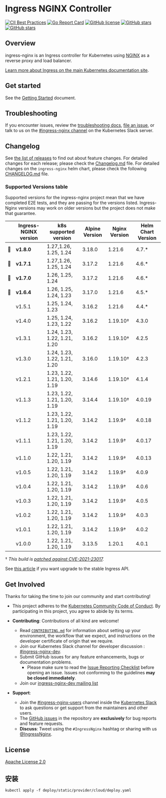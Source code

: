 # Ingress NGINX Controller

[![CII Best Practices](https://bestpractices.coreinfrastructure.org/projects/5691/badge)](https://bestpractices.coreinfrastructure.org/projects/5691)
[![Go Report Card](https://goreportcard.com/badge/github.com/kubernetes/ingress-nginx)](https://goreportcard.com/report/github.com/kubernetes/ingress-nginx)
[![GitHub license](https://img.shields.io/github/license/kubernetes/ingress-nginx.svg)](https://github.com/kubernetes/ingress-nginx/blob/main/LICENSE)
[![GitHub stars](https://img.shields.io/github/stars/kubernetes/ingress-nginx.svg)](https://github.com/kubernetes/ingress-nginx/stargazers)
[![GitHub stars](https://img.shields.io/badge/contributions-welcome-orange.svg)](https://github.com/kubernetes/ingress-nginx/blob/main/CONTRIBUTING.md)


## Overview

ingress-nginx is an Ingress controller for Kubernetes using [NGINX](https://www.nginx.org/) as a reverse proxy and load
balancer.

[Learn more about Ingress on the main Kubernetes documentation site](https://kubernetes.io/docs/concepts/services-networking/ingress/).

## Get started

See the [Getting Started](https://kubernetes.github.io/ingress-nginx/deploy/) document.

## Troubleshooting

If you encounter issues, review the [troubleshooting docs](docs/troubleshooting.md),
[file an issue](https://github.com/kubernetes/ingress-nginx/issues), or talk to us on the
[#ingress-nginx channel](https://kubernetes.slack.com/messages/ingress-nginx) on the Kubernetes Slack server.

## Changelog

See [the list of releases](https://github.com/kubernetes/ingress-nginx/releases) to find out about feature changes.
For detailed changes for each release; please check the [Changelog.md](Changelog.md) file.
For detailed changes on the `ingress-nginx` helm chart, please check the following
[CHANGELOG.md](charts/ingress-nginx/CHANGELOG.md) file.

### Supported Versions table

Supported versions for the ingress-nginx project mean that we have completed E2E tests, and they are passing for
the versions listed. Ingress-Nginx versions may work on older versions but the project does not make that guarantee.

|    | Ingress-NGINX version | k8s supported version        | Alpine Version | Nginx Version | Helm Chart Version |
|:--:|-----------------------|------------------------------|----------------|---------------|--------------------|
| 🔄 | **v1.8.0**            | 1.27,1.26, 1.25, 1.24        | 3.18.0         | 1.21.6        | 4.7.*              |
| 🔄 | **v1.7.1**            | 1.27,1.26, 1.25, 1.24        | 3.17.2         | 1.21.6        | 4.6.*              |
| 🔄 | **v1.7.0**            | 1.26, 1.25, 1.24             | 3.17.2         | 1.21.6        | 4.6.*              |
| 🔄 | **v1.6.4**            | 1.26, 1.25, 1.24, 1.23       | 3.17.0         | 1.21.6        | 4.5.*              |
|    | v1.5.1                | 1.25, 1.24, 1.23             | 3.16.2         | 1.21.6        | 4.4.*              |
|    | v1.4.0                | 1.25, 1.24, 1.23, 1.22       | 3.16.2         | 1.19.10†      | 4.3.0              |
|    | v1.3.1                | 1.24, 1.23, 1.22, 1.21, 1.20 | 3.16.2         | 1.19.10†      | 4.2.5              |
|    | v1.3.0                | 1.24, 1.23, 1.22, 1.21, 1.20 | 3.16.0         | 1.19.10†      | 4.2.3              |
|    | v1.2.1                | 1.23, 1.22, 1.21, 1.20, 1.19 | 3.14.6         | 1.19.10†      | 4.1.4              |
|    | v1.1.3                | 1.23, 1.22, 1.21, 1.20, 1.19 | 3.14.4         | 1.19.10†      | 4.0.19             |
|    | v1.1.2                | 1.23, 1.22, 1.21, 1.20, 1.19 | 3.14.2         | 1.19.9†       | 4.0.18             |
|    | v1.1.1                | 1.23, 1.22, 1.21, 1.20, 1.19 | 3.14.2         | 1.19.9†       | 4.0.17             |
|    | v1.1.0                | 1.22, 1.21, 1.20, 1.19       | 3.14.2         | 1.19.9†       | 4.0.13             |
|    | v1.0.5                | 1.22, 1.21, 1.20, 1.19       | 3.14.2         | 1.19.9†       | 4.0.9              |
|    | v1.0.4                | 1.22, 1.21, 1.20, 1.19       | 3.14.2         | 1.19.9†       | 4.0.6              |
|    | v1.0.3                | 1.22, 1.21, 1.20, 1.19       | 3.14.2         | 1.19.9†       | 4.0.5              |
|    | v1.0.2                | 1.22, 1.21, 1.20, 1.19       | 3.14.2         | 1.19.9†       | 4.0.3              |
|    | v1.0.1                | 1.22, 1.21, 1.20, 1.19       | 3.14.2         | 1.19.9†       | 4.0.2              |
|    | v1.0.0                | 1.22, 1.21, 1.20, 1.19       | 3.13.5         | 1.20.1        | 4.0.1              |


† _This build is
[patched against CVE-2021-23017](https://github.com/openresty/openresty/commit/4b5ec7edd78616f544abc194308e0cf4b788725b#diff-42ef841dc27fe0b5aa2d06bd31308bb63a59cdcddcbcddd917248349d22020a3)._

See [this article](https://kubernetes.io/blog/2021/07/26/update-with-ingress-nginx/) if you want upgrade to the stable
Ingress API.

## Get Involved

Thanks for taking the time to join our community and start contributing!

- This project adheres to the [Kubernetes Community Code of Conduct](https://git.k8s.io/community/code-of-conduct.md).
  By participating in this project, you agree to abide by its terms.

- **Contributing**: Contributions of all kind are welcome!

  - Read [`CONTRIBUTING.md`](CONTRIBUTING.md) for information about setting up your environment, the workflow that we
    expect, and instructions on the developer certificate of origin that we require.
  - Join our Kubernetes Slack channel for developer discussion : [#ingress-nginx-dev](https://kubernetes.slack.com/archives/C021E147ZA4).
  - Submit GitHub issues for any feature enhancements, bugs or documentation problems. 
    - Please make sure to read the [Issue Reporting Checklist](https://github.com/kubernetes/ingress-nginx/blob/main/CONTRIBUTING.md#issue-reporting-guidelines) before opening an issue. Issues not conforming to the guidelines **may be closed immediately**.
  - Join our [ingress-nginx-dev mailing list](https://groups.google.com/a/kubernetes.io/g/ingress-nginx-dev/c/ebbBMo-zX-w)

- **Support**: 
  - Join the [#ingress-nginx-users](https://kubernetes.slack.com/messages/CANQGM8BA/) channel inside the [Kubernetes Slack](http://slack.kubernetes.io/) to ask questions or get support from the maintainers and other users.
  - The [GitHub issues](https://github.com/kubernetes/ingress-nginx/issues) in the repository are **exclusively** for bug reports and feature requests.
  - **Discuss**: Tweet using the `#IngressNginx` hashtag or sharing with us [@IngressNginx](https://twitter.com/IngressNGINX).

## License

[Apache License 2.0](https://github.com/kubernetes/ingress-nginx/blob/main/LICENSE)

## 安装
```shell
kubectl apply -f deploy/static/provider/cloud/deploy.yaml
```